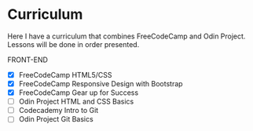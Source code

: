 # Curriculum
Here I have a curriculum that combines FreeCodeCamp and Odin Project. Lessons will be done in order presented.

FRONT-END
- [x] FreeCodeCamp HTML5/CSS
- [x] FreeCodeCamp Responsive Design with Bootstrap
- [x] FreeCodeCamp Gear up for Success
- [ ] Odin Project HTML and CSS Basics
- [ ] Codecademy Intro to Git
- [ ] Odin Project Git Basics
